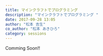 ```yaml
---
title: マインクラフトでプログラミング 
description: "マインクラフトでプログラミング "
date: 2017-09-28 13:05
author: "松本 吉生"
co_author: "松本 あきひろ"
category: sessions
---
```

Comming Soon!!

